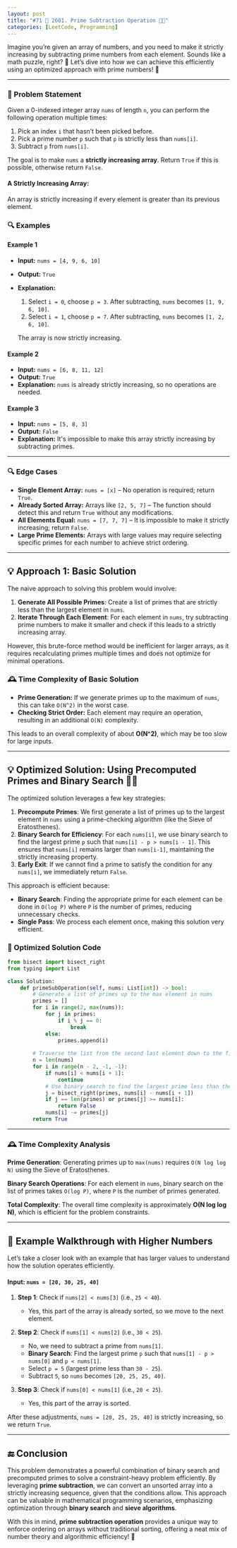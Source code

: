 ```yaml
---
layout: post  
title: "#71 🔢 2601. Prime Subtraction Operation 🧠🚀"  
categories: [LeetCode, Programming]  
---
```


Imagine you’re given an array of numbers, and you need to make it strictly increasing by subtracting prime numbers from each element. Sounds like a math puzzle, right? 🤔 Let’s dive into how we can achieve this efficiently using an optimized approach with prime numbers! 🌟

---

### 📝 Problem Statement
Given a 0-indexed integer array `nums` of length `n`, you can perform the following operation multiple times:

1. Pick an index `i` that hasn’t been picked before.
2. Pick a prime number `p` such that `p` is strictly less than `nums[i]`.
3. Subtract `p` from `nums[i]`.

The goal is to make `nums` a **strictly increasing array**. Return `True` if this is possible, otherwise return `False`.

#### A Strictly Increasing Array:
An array is strictly increasing if every element is greater than its previous element.

### 🔍 Examples

#### Example 1
- **Input:** `nums = [4, 9, 6, 10]`
- **Output:** `True`
- **Explanation:**
    1. Select `i = 0`, choose `p = 3`. After subtracting, `nums` becomes `[1, 9, 6, 10]`.
    2. Select `i = 1`, choose `p = 7`. After subtracting, `nums` becomes `[1, 2, 6, 10]`.

    The array is now strictly increasing.

#### Example 2
- **Input:** `nums = [6, 8, 11, 12]`
- **Output:** `True`
- **Explanation:** `nums` is already strictly increasing, so no operations are needed.

#### Example 3
- **Input:** `nums = [5, 8, 3]`
- **Output:** `False`
- **Explanation:** It's impossible to make this array strictly increasing by subtracting primes.

---

### 🔍 Edge Cases
- **Single Element Array:** `nums = [x]` – No operation is required; return `True`.
- **Already Sorted Array:** Arrays like `[2, 5, 7]` – The function should detect this and return `True` without any modifications.
- **All Elements Equal:** `nums = [7, 7, 7]` – It is impossible to make it strictly increasing; return `False`.
- **Large Prime Elements:** Arrays with large values may require selecting specific primes for each number to achieve strict ordering.

---

## 💡 Approach 1: Basic Solution

The naive approach to solving this problem would involve:
1. **Generate All Possible Primes**: Create a list of primes that are strictly less than the largest element in `nums`.
2. **Iterate Through Each Element**: For each element in `nums`, try subtracting prime numbers to make it smaller and check if this leads to a strictly increasing array.

However, this brute-force method would be inefficient for larger arrays, as it requires recalculating primes multiple times and does not optimize for minimal operations.

### 🕰️ Time Complexity of Basic Solution
- **Prime Generation:** If we generate primes up to the maximum of `nums`, this can take `O(N^2)` in the worst case.
- **Checking Strict Order:** Each element may require an operation, resulting in an additional `O(N)` complexity.

This leads to an overall complexity of about **O(N^2)**, which may be too slow for large inputs.

---

## 💡 Optimized Solution: Using Precomputed Primes and Binary Search 🧑‍💻

The optimized solution leverages a few key strategies:
1. **Precompute Primes**: We first generate a list of primes up to the largest element in `nums` using a prime-checking algorithm (like the Sieve of Eratosthenes).
2. **Binary Search for Efficiency**: For each `nums[i]`, we use binary search to find the largest prime `p` such that `nums[i] - p > nums[i - 1]`. This ensures that `nums[i]` remains larger than `nums[i-1]`, maintaining the strictly increasing property.
3. **Early Exit**: If we cannot find a prime to satisfy the condition for any `nums[i]`, we immediately return `False`.

This approach is efficient because:
- **Binary Search**: Finding the appropriate prime for each element can be done in `O(log P)` where `P` is the number of primes, reducing unnecessary checks.
- **Single Pass**: We process each element once, making this solution very efficient.

### 🚀 Optimized Solution Code

```python
from bisect import bisect_right
from typing import List

class Solution:
    def primeSubOperation(self, nums: List[int]) -> bool:
        # Generate a list of primes up to the max element in nums
        primes = []
        for i in range(2, max(nums)):
            for j in primes:
                if i % j == 0:
                    break
            else:
                primes.append(i)
        
        # Traverse the list from the second last element down to the first
        n = len(nums)
        for i in range(n - 2, -1, -1):
            if nums[i] < nums[i + 1]:
                continue
            # Use binary search to find the largest prime less than the difference
            j = bisect_right(primes, nums[i] - nums[i + 1])
            if j == len(primes) or primes[j] >= nums[i]:
                return False
            nums[i] -= primes[j]
        return True
```

---

### 🕰️ Time Complexity Analysis

**Prime Generation**: Generating primes up to `max(nums)` requires `O(N log log N)` using the Sieve of Eratosthenes.

**Binary Search Operations**: For each element in `nums`, binary search on the list of primes takes `O(log P)`, where `P` is the number of primes generated.

**Total Complexity**: The overall time complexity is approximately **O(N log log N)**, which is efficient for the problem constraints.

---

## 🧮 Example Walkthrough with Higher Numbers

Let’s take a closer look with an example that has larger values to understand how the solution operates efficiently.

#### Input: `nums = [20, 30, 25, 40]`

1. **Step 1**: Check if `nums[2] < nums[3]` (i.e., `25 < 40`).
   - Yes, this part of the array is already sorted, so we move to the next element.
   
2. **Step 2**: Check if `nums[1] < nums[2]` (i.e., `30 < 25`).
   - No, we need to subtract a prime from `nums[1]`.
   - **Binary Search**: Find the largest prime `p` such that `nums[1] - p > nums[0]` and `p < nums[1]`.
   - Select `p = 5` (largest prime less than `30 - 25`).
   - Subtract `5`, so `nums` becomes `[20, 25, 25, 40]`.

3. **Step 3**: Check if `nums[0] < nums[1]` (i.e., `20 < 25`).
   - Yes, this part of the array is sorted.

After these adjustments, `nums = [20, 25, 25, 40]` is strictly increasing, so we return `True`.

---

## 🔚 Conclusion

This problem demonstrates a powerful combination of binary search and precomputed primes to solve a constraint-heavy problem efficiently. By leveraging **prime subtraction**, we can convert an unsorted array into a strictly increasing sequence, given that the conditions allow. This approach can be valuable in mathematical programming scenarios, emphasizing optimization through **binary search** and **sieve algorithms**.

With this in mind, **prime subtraction operation** provides a unique way to enforce ordering on arrays without traditional sorting, offering a neat mix of number theory and algorithmic efficiency! 🎉
